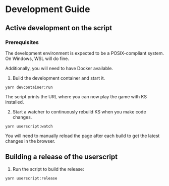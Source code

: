 # Development Guide

## Active development on the script

### Prerequisites

The development environment is expected to be a POSIX-compliant system. On Windows, WSL will do fine.

Additionally, you will need to have Docker available.

1. Build the development container and start it.

```shell
yarn devcontainer:run
```

The script prints the URL where you can now play the game with KS installed.

2. Start a watcher to continuously rebuild KS when you make code changes.

```shell
yarn userscript:watch
```

You will need to manually reload the page after each build to get the latest changes in the browser.

## Building a release of the userscript

1. Run the script to build the release:

```shell
yarn userscript:release
```
